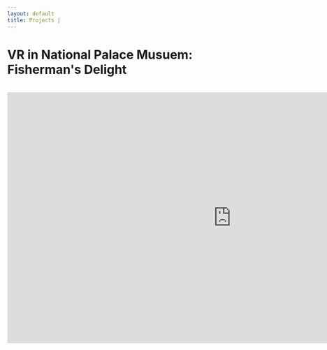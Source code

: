 ```yaml
---
layout: default
title: Projects | 
---
```


# VR in National Palace Musuem: Fisherman's Delight

<br>
<iframe src="https://player.vimeo.com/video/274839879"
    width="1024";
    height="576";
    frameborder="0";
    allow="autoplay; fullscreen" allowfullscreen
    margin-left: auto;
    margin-right: auto;>
</iframe>
